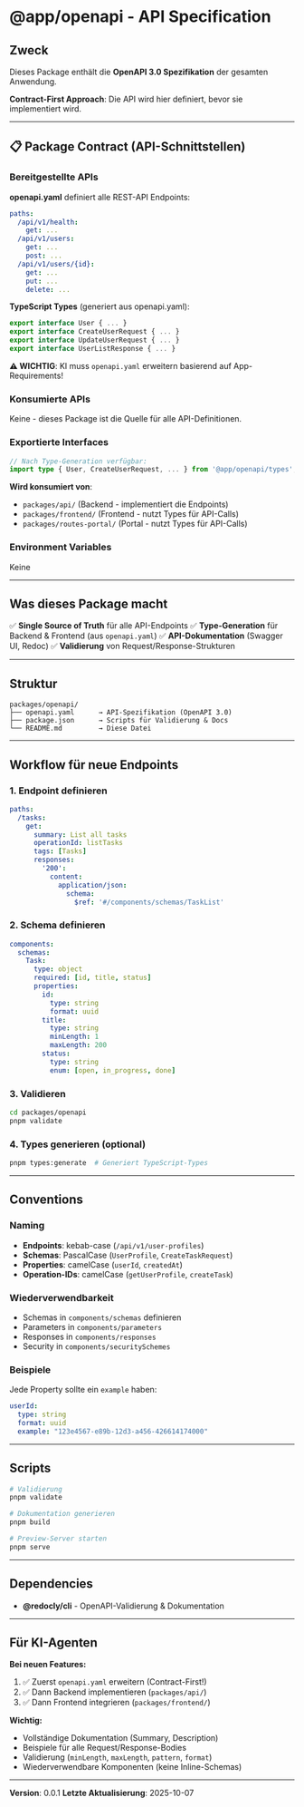 # @app/openapi - API Specification

## Zweck

Dieses Package enthält die **OpenAPI 3.0 Spezifikation** der gesamten Anwendung.

**Contract-First Approach**: Die API wird hier definiert, bevor sie implementiert wird.

---

## 📋 Package Contract (API-Schnittstellen)

### Bereitgestellte APIs

**openapi.yaml** definiert alle REST-API Endpoints:

```yaml
paths:
  /api/v1/health:
    get: ...
  /api/v1/users:
    get: ...
    post: ...
  /api/v1/users/{id}:
    get: ...
    put: ...
    delete: ...
```

**TypeScript Types** (generiert aus openapi.yaml):
```typescript
export interface User { ... }
export interface CreateUserRequest { ... }
export interface UpdateUserRequest { ... }
export interface UserListResponse { ... }
```

**⚠️ WICHTIG**: KI muss `openapi.yaml` erweitern basierend auf App-Requirements!

### Konsumierte APIs

Keine - dieses Package ist die Quelle für alle API-Definitionen.

### Exportierte Interfaces

```typescript
// Nach Type-Generation verfügbar:
import type { User, CreateUserRequest, ... } from '@app/openapi/types';
```

**Wird konsumiert von**:
- `packages/api/` (Backend - implementiert die Endpoints)
- `packages/frontend/` (Frontend - nutzt Types für API-Calls)
- `packages/routes-portal/` (Portal - nutzt Types für API-Calls)

### Environment Variables

Keine

---

## Was dieses Package macht

✅ **Single Source of Truth** für alle API-Endpoints
✅ **Type-Generation** für Backend & Frontend (aus `openapi.yaml`)
✅ **API-Dokumentation** (Swagger UI, Redoc)
✅ **Validierung** von Request/Response-Strukturen

---

## Struktur

```
packages/openapi/
├── openapi.yaml      → API-Spezifikation (OpenAPI 3.0)
├── package.json      → Scripts für Validierung & Docs
└── README.md         → Diese Datei
```

---

## Workflow für neue Endpoints

### 1. Endpoint definieren
```yaml
paths:
  /tasks:
    get:
      summary: List all tasks
      operationId: listTasks
      tags: [Tasks]
      responses:
        '200':
          content:
            application/json:
              schema:
                $ref: '#/components/schemas/TaskList'
```

### 2. Schema definieren
```yaml
components:
  schemas:
    Task:
      type: object
      required: [id, title, status]
      properties:
        id:
          type: string
          format: uuid
        title:
          type: string
          minLength: 1
          maxLength: 200
        status:
          type: string
          enum: [open, in_progress, done]
```

### 3. Validieren
```bash
cd packages/openapi
pnpm validate
```

### 4. Types generieren (optional)
```bash
pnpm types:generate  # Generiert TypeScript-Types
```

---

## Conventions

### Naming
- **Endpoints**: kebab-case (`/api/v1/user-profiles`)
- **Schemas**: PascalCase (`UserProfile`, `CreateTaskRequest`)
- **Properties**: camelCase (`userId`, `createdAt`)
- **Operation-IDs**: camelCase (`getUserProfile`, `createTask`)

### Wiederverwendbarkeit
- Schemas in `components/schemas` definieren
- Parameters in `components/parameters`
- Responses in `components/responses`
- Security in `components/securitySchemes`

### Beispiele
Jede Property sollte ein `example` haben:
```yaml
userId:
  type: string
  format: uuid
  example: "123e4567-e89b-12d3-a456-426614174000"
```

---

## Scripts

```bash
# Validierung
pnpm validate

# Dokumentation generieren
pnpm build

# Preview-Server starten
pnpm serve
```

---

## Dependencies

- **@redocly/cli** - OpenAPI-Validierung & Dokumentation

---

## Für KI-Agenten

**Bei neuen Features:**
1. ✅ Zuerst `openapi.yaml` erweitern (Contract-First!)
2. ✅ Dann Backend implementieren (`packages/api/`)
3. ✅ Dann Frontend integrieren (`packages/frontend/`)

**Wichtig:**
- Vollständige Dokumentation (Summary, Description)
- Beispiele für alle Request/Response-Bodies
- Validierung (`minLength`, `maxLength`, `pattern`, `format`)
- Wiederverwendbare Komponenten (keine Inline-Schemas)

---

**Version**: 0.0.1
**Letzte Aktualisierung**: 2025-10-07
